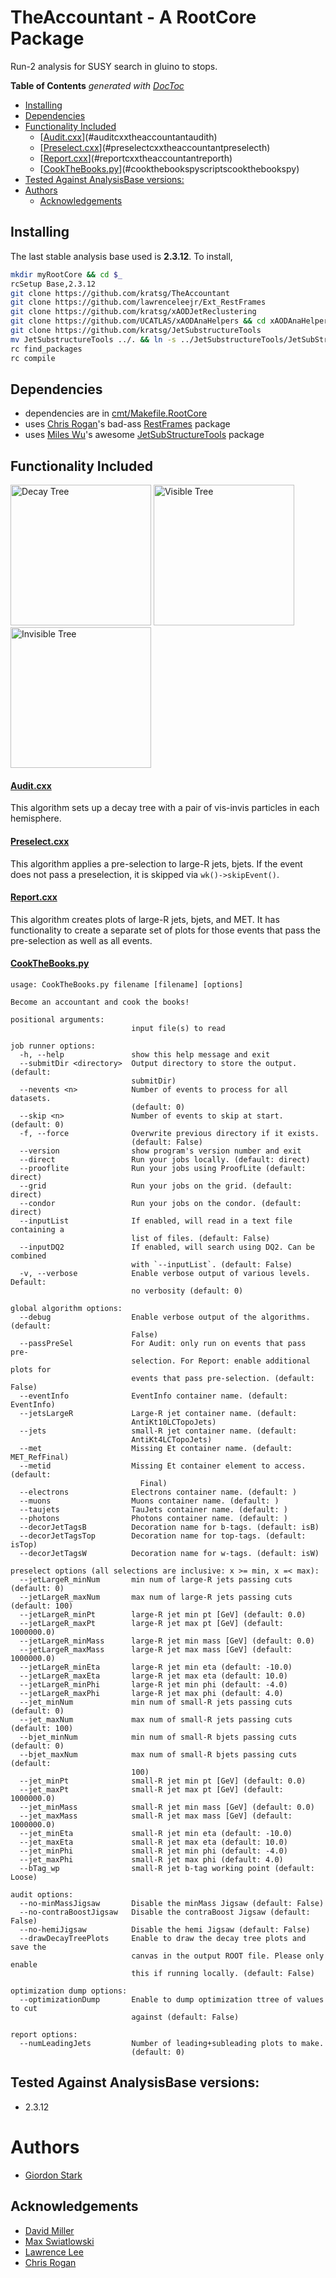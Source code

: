 # TheAccountant - A RootCore Package

Run-2 analysis for SUSY search in gluino to stops.

<!-- START doctoc generated TOC please keep comment here to allow auto update -->
<!-- DON'T EDIT THIS SECTION, INSTEAD RE-RUN doctoc TO UPDATE -->
**Table of Contents**  *generated with [DocToc](https://github.com/thlorenz/doctoc)*

  - [Installing](#installing)
  - [Dependencies](#dependencies)
  - [Functionality Included](#functionality-included)
      - [[Audit.cxx](TheAccountant/Audit.h)](#auditcxxtheaccountantaudith)
      - [[Preselect.cxx](TheAccountant/Preselect.h)](#preselectcxxtheaccountantpreselecth)
      - [[Report.cxx](TheAccountant/Report.h)](#reportcxxtheaccountantreporth)
      - [[CookTheBooks.py](scripts/CookTheBooks.py)](#cookthebookspyscriptscookthebookspy)
  - [Tested Against AnalysisBase versions:](#tested-against-analysisbase-versions)
- [Authors](#authors)
  - [Acknowledgements](#acknowledgements)

<!-- END doctoc generated TOC please keep comment here to allow auto update -->


## Installing
The last stable analysis base used is **2.3.12**. To install,
```bash
mkdir myRootCore && cd $_
rcSetup Base,2.3.12
git clone https://github.com/kratsg/TheAccountant
git clone https://github.com/lawrenceleejr/Ext_RestFrames
git clone https://github.com/kratsg/xAODJetReclustering
git clone https://github.com/UCATLAS/xAODAnaHelpers && cd xAODAnaHelpers && git checkout 6cd6f9ed && cd ../
git clone https://github.com/kratsg/JetSubstructureTools
mv JetSubstructureTools ../. && ln -s ../JetSubstructureTools/JetSubStructureUtils JetSubStructureUtils
rc find_packages
rc compile
```

## Dependencies
 - dependencies are in [cmt/Makefile.RootCore](cmt/Makefile.RootCore)
 - uses [Chris Rogan](https://github.com/crogan)'s bad-ass [RestFrames](https://github.com/crogan/RestFrames) package
 - uses [Miles Wu](https://github.com/mileswu)'s awesome [JetSubStructureTools](https://github.com/mileswu/JetSubstructureTools) package

## Functionality Included

<img src="https://github.com/kratsg/TheAccountant/raw/master/img/decayTree.png?raw=true" alt="Decay Tree" width="225" />
<img src="https://github.com/kratsg/TheAccountant/raw/master/img/visTree.png?raw=true" alt="Visible Tree" width="225" />
<img src="https://github.com/kratsg/TheAccountant/raw/master/img/invTree.png?raw=true" alt="Invisible Tree" width="225" />

#### [Audit.cxx](TheAccountant/Audit.h)

This algorithm sets up a decay tree with a pair of vis-invis particles in each hemisphere.

#### [Preselect.cxx](TheAccountant/Preselect.h)

This algorithm applies a pre-selection to large-R jets, bjets. If the event does not pass a preselection, it is skipped via `wk()->skipEvent()`.

#### [Report.cxx](TheAccountant/Report.h)

This algorithm creates plots of large-R jets, bjets, and MET. It has functionality to create a separate set of plots for those events that pass the pre-selection as well as all events.

#### [CookTheBooks.py](scripts/CookTheBooks.py)
```
usage: CookTheBooks.py filename [filename] [options]

Become an accountant and cook the books!

positional arguments:
                           input file(s) to read

job runner options:
  -h, --help               show this help message and exit
  --submitDir <directory>  Output directory to store the output. (default:
                           submitDir)
  --nevents <n>            Number of events to process for all datasets.
                           (default: 0)
  --skip <n>               Number of events to skip at start. (default: 0)
  -f, --force              Overwrite previous directory if it exists.
                           (default: False)
  --version                show program's version number and exit
  --direct                 Run your jobs locally. (default: direct)
  --prooflite              Run your jobs using ProofLite (default: direct)
  --grid                   Run your jobs on the grid. (default: direct)
  --condor                 Run your jobs on the condor. (default: direct)
  --inputList              If enabled, will read in a text file containing a
                           list of files. (default: False)
  --inputDQ2               If enabled, will search using DQ2. Can be combined
                           with `--inputList`. (default: False)
  -v, --verbose            Enable verbose output of various levels. Default:
                           no verbosity (default: 0)

global algorithm options:
  --debug                  Enable verbose output of the algorithms. (default:
                           False)
  --passPreSel             For Audit: only run on events that pass pre-
                           selection. For Report: enable additional plots for
                           events that pass pre-selection. (default: False)
  --eventInfo              EventInfo container name. (default: EventInfo)
  --jetsLargeR             Large-R jet container name. (default:
                           AntiKt10LCTopoJets)
  --jets                   small-R jet container name. (default:
                           AntiKt4LCTopoJets)
  --met                    Missing Et container name. (default: MET_RefFinal)
  --metid                  Missing Et container element to access. (default:
                             Final)
  --electrons              Electrons container name. (default: )
  --muons                  Muons container name. (default: )
  --taujets                TauJets container name. (default: )
  --photons                Photons container name. (default: )
  --decorJetTagsB          Decoration name for b-tags. (default: isB)
  --decorJetTagsTop        Decoration name for top-tags. (default: isTop)
  --decorJetTagsW          Decoration name for w-tags. (default: isW)

preselect options (all selections are inclusive: x >= min, x =< max):
  --jetLargeR_minNum       min num of large-R jets passing cuts (default: 0)
  --jetLargeR_maxNum       max num of large-R jets passing cuts (default: 100)
  --jetLargeR_minPt        large-R jet min pt [GeV] (default: 0.0)
  --jetLargeR_maxPt        large-R jet max pt [GeV] (default: 1000000.0)
  --jetLargeR_minMass      large-R jet min mass [GeV] (default: 0.0)
  --jetLargeR_maxMass      large-R jet max mass [GeV] (default: 1000000.0)
  --jetLargeR_minEta       large-R jet min eta (default: -10.0)
  --jetLargeR_maxEta       large-R jet max eta (default: 10.0)
  --jetLargeR_minPhi       large-R jet min phi (default: -4.0)
  --jetLargeR_maxPhi       large-R jet max phi (default: 4.0)
  --jet_minNum             min num of small-R jets passing cuts (default: 0)
  --jet_maxNum             max num of small-R jets passing cuts (default: 100)
  --bjet_minNum            min num of small-R bjets passing cuts (default: 0)
  --bjet_maxNum            max num of small-R bjets passing cuts (default:
                           100)
  --jet_minPt              small-R jet min pt [GeV] (default: 0.0)
  --jet_maxPt              small-R jet max pt [GeV] (default: 1000000.0)
  --jet_minMass            small-R jet min mass [GeV] (default: 0.0)
  --jet_maxMass            small-R jet max mass [GeV] (default: 1000000.0)
  --jet_minEta             small-R jet min eta (default: -10.0)
  --jet_maxEta             small-R jet max eta (default: 10.0)
  --jet_minPhi             small-R jet min phi (default: -4.0)
  --jet_maxPhi             small-R jet max phi (default: 4.0)
  --bTag_wp                small-R jet b-tag working point (default: Loose)

audit options:
  --no-minMassJigsaw       Disable the minMass Jigsaw (default: False)
  --no-contraBoostJigsaw   Disable the contraBoost Jigsaw (default: False)
  --no-hemiJigsaw          Disable the hemi Jigsaw (default: False)
  --drawDecayTreePlots     Enable to draw the decay tree plots and save the
                           canvas in the output ROOT file. Please only enable
                           this if running locally. (default: False)

optimization dump options:
  --optimizationDump       Enable to dump optimization ttree of values to cut
                           against (default: False)

report options:
  --numLeadingJets         Number of leading+subleading plots to make.
                           (default: 0)
```

## Tested Against AnalysisBase versions:
 - 2.3.12

# Authors
- [Giordon Stark](https://github.com/kratsg)

## Acknowledgements
- [David Miller](https://github.com/fizisist)
- [Max Swiatlowski](https://github.com/mswiatlo)
- [Lawrence Lee](https://github.com/lawrenceleejr)
- [Chris Rogan](https://github.com/crogan)

